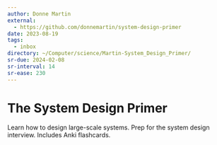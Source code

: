 ```yaml
---
author: Donne Martin
external:
  - https://github.com/donnemartin/system-design-primer
date: 2023-08-19
tags:
  - inbox
directory: ~/Computer/science/Martin-System_Design_Primer/
sr-due: 2024-02-08
sr-interval: 14
sr-ease: 230
---
```


# The System Design Primer

Learn how to design large-scale systems. Prep for the system design interview.
Includes Anki flashcards.
